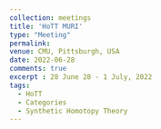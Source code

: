 ```yaml
---
collection: meetings
title: 'HoTT MURI'
type: "Meeting" 
permalink: 
venue: CMU, Pittsburgh, USA 
date: 2022-06-28
comments: true
excerpt : 28 June 28 - 1 July, 2022
tags:
  - HoTT
  - Categories
  - Synthetic Homotopy Theory   
---
```



